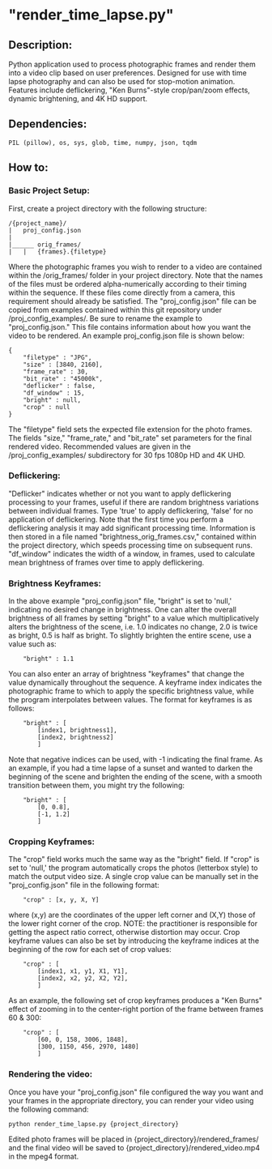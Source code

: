 # "render_time_lapse.py"

## Description: 
Python application used to process photographic
	frames and render them into a video clip based on
	user preferences. Designed for use with time lapse
	photography and can also be used for stop-motion
	animation. Features include deflickering,
	"Ken Burns"-style crop/pan/zoom effects, dynamic 
	brightening, and 4K HD support.

## Dependencies:
	PIL (pillow), os, sys, glob, time, numpy, json, tqdm

## How to:

### Basic Project Setup:
First, create a project directory with the following structure:
```
/{project_name}/
|	proj_config.json
|
|______	orig_frames/
|	|	{frames}.{filetype}
```

Where the photographic frames you wish to render to a video
	are contained within the /orig_frames/ folder in your project
	directory. Note that the names of the files must be ordered alpha-numerically
	according to their timing within the sequence. If these files come
	directly from a camera, this requirement should already be satisfied.
	The "proj_config.json" file can be copied from examples
	contained within this git repository under /proj_config_examples/.
	Be sure to rename the example to "proj_config.json." This file contains information about
	how you want the video to be rendered. An example proj_config.json 
	file is shown below:

```
{ 
	"filetype" : "JPG",
	"size" : [3840, 2160],
	"frame_rate" : 30,
	"bit_rate" : "45000k",
	"deflicker" : false,
	"df_window" : 15,
	"bright" : null,
	"crop" : null
}
```
The "filetype" field sets the expected file extension for the photo frames.
	The fields "size," "frame_rate," and "bit_rate" set parameters for the final 
	rendered video. Recommended values are given in the /proj_config_examples/
	subdirectory for 30 fps 1080p HD and 4K UHD. 

### Deflickering:
"Deflicker" indicates whether or not you want to apply deflickering processing to your frames, useful
	if there are random brightness variations between individual frames. Type 'true'
	to apply deflickering, 'false' for no application of deflickering. Note that
	the first time you perform a deflickering analysis it may add significant
	processing time. Information is then stored in a file named "brightness_orig_frames.csv,"
	contained within the project directory, which speeds processing time on subsequent runs.
	"df_window" indicates the width of a window, in frames, used to calculate
	mean brightness of frames over time to apply deflickering.

### Brightness Keyframes:
In the above example "proj_config.json" file, "bright" is set to 'null,' indicating
	no desired change in brightness. One can alter the overall brightness of all frames
	by setting "bright" to a value which multiplicatively alters the brightness of the scene,
	i.e. 1.0 indicates no change, 2.0 is twice as bright, 0.5 is half as bright.
	To slightly brighten the entire scene, use a value such as:
```
	"bright" : 1.1
```
You can also enter an array of brightness "keyframes" that change the value 
	dynamically throughout the sequence. A keyframe index indicates the photographic
	frame to which to apply the specific brightness value, while the program interpolates
	between values. The format for keyframes is as follows:
```
	"bright" : [ 
		[index1, brightness1], 
		[index2, brightness2] 
		]
``` 
Note that negative indices can be used, with -1 indicating the final frame. As an
	example, if you had a time lapse of a sunset and wanted to darken the beginning of 
	the scene and brighten the ending of the scene, with a smooth transition between them,
	you might try the following:
```
	"bright" : [
		[0, 0.8],
		[-1, 1.2]
		]
```

### Cropping Keyframes:
The "crop" field works much the same way as the "bright" field. If "crop" is set to
	'null,' the program automatically crops the photos (letterbox style) to match the 
	output video size. A single crop value can be manually set in the "proj_config.json" file in the following format:
```
	"crop" : [x, y, X, Y]
```
where (x,y) are the coordinates of the upper left corner and (X,Y) those of the 
	lower right corner of the crop. NOTE: the practitioner is responsible for getting the aspect ratio correct, otherwise
	distortion may occur. Crop keyframe values can also be set by introducing the
	keyframe indices at the beginning of the row for each set of crop values:
```
	"crop" : [ 
		[index1, x1, y1, X1, Y1],
		[index2, x2, y2, X2, Y2],
		]
```
As an example, the following set of crop keyframes produces a "Ken Burns" effect of zooming in
	to the center-right portion of the frame between frames 60 & 300:
```
	"crop" : [
		[60, 0, 158, 3006, 1848],
		[300, 1150, 456, 2970, 1480]
		]
```
### Rendering the video:
Once you have your "proj_config.json" file configured the way you want and your
	frames in the appropriate directory, you can render your video using the following command:
```
python render_time_lapse.py {project_directory}
```
Edited photo frames will be placed in {project_directory}/rendered_frames/ and the
	final video will be saved to {project_directory}/rendered_video.mp4 in the
	mpeg4 format.

